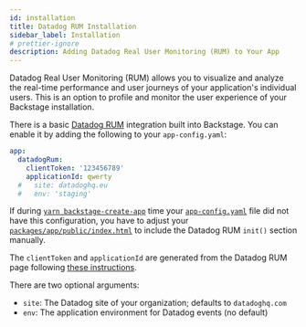 ```yaml
---
id: installation
title: Datadog RUM Installation
sidebar_label: Installation
# prettier-ignore
description: Adding Datadog Real User Monitoring (RUM) to Your App
---
```


Datadog Real User Monitoring (RUM) allows you to visualize and analyze the
real-time performance and user journeys of your application's individual users.
This is an option to profile and monitor the user experience of your Backstage
installation.

There is a basic [Datadog RUM](https://docs.datadoghq.com/real_user_monitoring/)
integration built into Backstage. You can enable it by adding the following to
your `app-config.yaml`:

```yaml
app:
  datadogRum:
    clientToken: '123456789'
    applicationId: qwerty
  #   site: datadoghq.eu
  #   env: 'staging'
```

If during [`yarn backstage-create-app`](https://github.com/backstage/backstage/tree/master/packages/create-app) time your [`app-config.yaml`](https://github.com/backstage/backstage/blob/master/app-config.yaml#L5) file did not have this configuration, you have to adjust your [`packages/app/public/index.html`](https://github.com/backstage/backstage/blob/master/packages/app/public/index.html#L64) to include the Datadog RUM `init()` section manually.

The `clientToken` and `applicationId` are generated from the Datadog RUM page
following
[these instructions](https://docs.datadoghq.com/real_user_monitoring/browser/).

There are two optional arguments:

- `site`: The Datadog site of your organization; defaults to `datadoghq.com`
- `env`: The application environment for Datadog events (no default)
